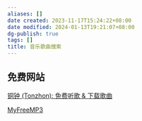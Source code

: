 ```yaml
---
aliases: []
date created: 2023-11-17T15:24:22+08:00
date modified: 2024-01-13T19:21:07+08:00
dg-publish: true
tags: []
title: 音乐歌曲搜索
---
```


## 免费网站
[铜钟 (Tonzhon): 免费听歌 & 下载歌曲](https://tonzhon.com/)

[MyFreeMP3](http://tools.liumingye.cn/music/#/)